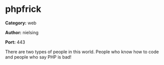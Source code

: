 # phpfrick
**Category:** web

**Author:** nielsing

**Port:** 443

There are two types of people in this world. People who know how to code and people who say PHP is bad!
